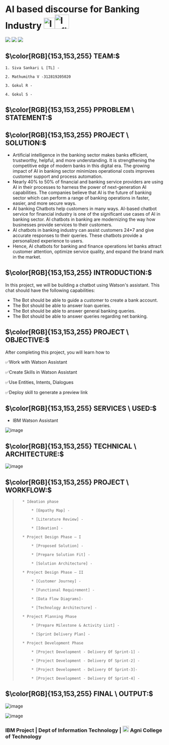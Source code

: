 # AI based discourse for Banking Industry <img src="https://user-images.githubusercontent.com/83297844/194119925-3be6535b-ea6e-47e6-be8c-b5398df7138b.png" alt="InfiniteGraph Logo" width="35"><img src="https://user-images.githubusercontent.com/83297844/194121564-7ad52db3-3e37-4394-a3a1-9ee66ec67cad.png" alt="InfiniteGraph Logo" width="45">


![](https://img.shields.io/badge/github-orange?style=for-the-badge)
![](https://img.shields.io/badge/IBM-blueviolet?style=for-the-badge)
![](https://img.shields.io/badge/AGNI_COLLEGE_OF_TECHNOLOGY-lightgrey?style=for-the-badge)


## $\color[RGB]{153,153,255} TEAM:$

    1. Siva Sankari L [TL] - 
    
    2. Mathumitha V -312819205020
    
    3. Gokul R - 
    
    4. Gokul S - 
    
## $\color[RGB]{153,153,255} PPROBLEM \ STATEMENT:$

## $\color[RGB]{153,153,255} PROJECT \ SOLUTION:$

- Artificial intelligence in the banking sector makes banks efficient, trustworthy, helpful, and more understanding. It is strengthening the competitive edge of modern banks in this digital era. The growing impact of AI in banking sector minimizes operational costs improves customer support and process automation.
 - Nearly 40% to 50% of financial and banking service providers are using AI in their processes to harness the power of next-generation AI capabilities. The companies believe that AI is the future of banking sector which can perform a range of banking operations in faster, easier, and more secure ways.
 - AI banking Chatbots help customers in many ways. AI-based chatbot service for financial industry is one of the significant use cases of AI in banking sector. AI chatbots in banking are modernizing the way how businesses provide services to their customers.
 - AI chatbots in banking industry can assist customers 24*7 and give accurate responses to their queries. These chatbots provide a personalized experience to users.
 - Hence, AI chatbots for banking and finance operations let banks attract customer attention, optimize service quality, and expand the brand mark in the market.


## $\color[RGB]{153,153,255} INTRODUCTION:$





In this project, we will be building a chatbot using Watson's assistant. This chat should have the following capabilities:
 - The Bot should be able to guide a customer to create a bank account.
 - The Bot should be able to answer loan queries.
 - The Bot should be able to answer general banking queries.
 - The Bot should be able to answer queries regarding net banking.

## $\color[RGB]{153,153,255} PROJECT \ OBJECTIVE:$

After completing this project, you will learn how to 

 ✅Work with Watson Assistant
 
 ✅Create Skills  in Watson Assistant
 
 ✅Use Entities, Intents, Dialogues
 
 ✅Deploy skill to generate a preview link


## $\color[RGB]{153,153,255} SERVICES \ USED:$
- IBM Watson Assistant

![image](https://user-images.githubusercontent.com/83297844/194100388-c8a731b7-06b0-4d8f-ab22-6df3102f8900.png)

## $\color[RGB]{153,153,255} TECHNICAL \ ARCHITECTURE:$

![image](https://user-images.githubusercontent.com/83297844/194111655-ec69a33c-0bec-4a06-8b3b-0ac6b4b2e5a0.png)


## $\color[RGB]{153,153,255} PROJECT \ WORKFLOW:$

>       * Ideation phase
>           
>           * [Empathy Map] - 
>           
>           * [Literature Review] -
>           
>           * [Ideation] - 
>           
>       * Project Design Phase – I
>            
>           * [Proposed Solution] -
>           
>           * [Prepare Solution Fit] -
>           
>           * [Solution Architecture] -
>           
>       * Project Design Phase – II
>       
>           * [Customer Journey] -
>           
>           * [Functional Requirement] -
>           
>           * [Data Flow Diagrams]-
>           
>           * [Technology Architecture] -
>           
>       * Project Planning Phase
>       
>           * [Prepare Milestone & Activity List] -
>           
>           * [Sprint Delivery Plan] -
>           
>       * Project Development Phase
>       
>           * [Project Development - Delivery Of Sprint-1] -
>           
>           * [Project Development - Delivery Of Sprint-2] -     
>               
>           * [Project Development - Delivery Of Sprint-3]-
>           
>           * [Project Development - Delivery Of Sprint-4] -
>                
        
## $\color[RGB]{153,153,255} FINAL \ OUTPUT:$

![image](https://user-images.githubusercontent.com/83297844/194128244-43401b86-e549-4332-a8f0-9160b44df261.png)

![image](https://user-images.githubusercontent.com/83297844/194127546-1f6876df-2f3c-46fb-8f12-2c256393d25b.png)




### IBM Project | Dept of Information Technology | <img src="https://user-images.githubusercontent.com/83297844/194126327-5c9091a6-f2ab-4793-9444-9a07f37aafe0.png" alt="InfiniteGraph Logo" width="20"> Agni College of Technology 
